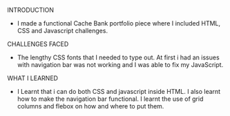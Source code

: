 INTRODUCTION
- I made a functional Cache Bank portfolio piece where I included HTML, CSS and Javascript challenges.

CHALLENGES FACED
- The lengthy CSS fonts that I needed to type out. At first i had an issues with navigation bar was not working and I was able to fix my JavaScript.

WHAT I LEARNED
- I Learnt that i can do both CSS and javascript inside HTML. I also learnt how to make the navigation bar functional. I learnt the use of grid columns and flebox on how and where to put them.
